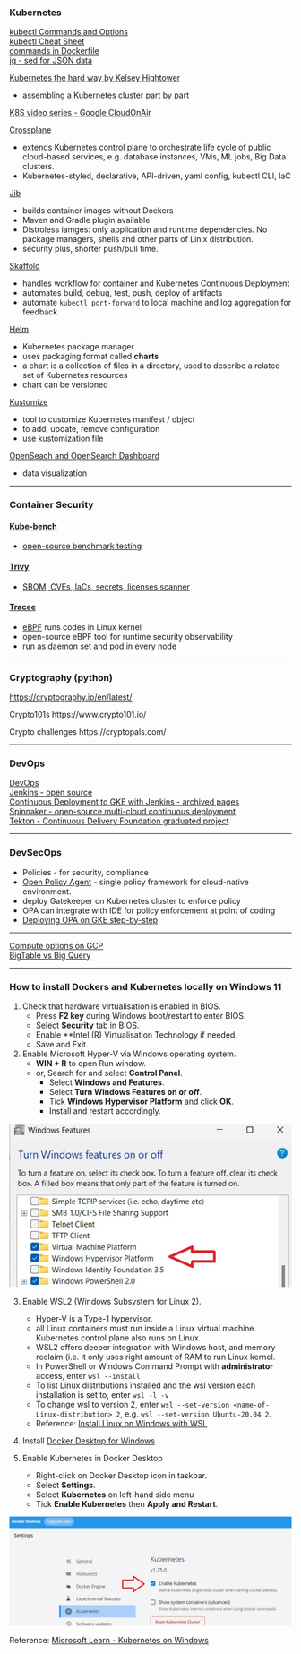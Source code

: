 ### Kubernetes

[kubectl Commands and Options](https://jamesdefabia.github.io/docs/user-guide/kubectl/kubectl/)   
[kubectl Cheat Sheet](https://www.mirantis.com/blog/kubernetes-cheat-sheet/)   
[commands in Dockerfile](https://docs.docker.com/reference/dockerfile/)  
[jq - sed for JSON data](https://jqlang.github.io/jq/)   

[Kubernetes the hard way by Kelsey Hightower](https://github.com/kelseyhightower/kubernetes-the-hard-way)   
  - assembling a Kubernetes cluster part by part

[K8S video series - Google CloudOnAir](https://cloudonair.withgoogle.com/events/kubernetes-with-google-cloud)

[Crossplane](crossplane.io)
  - extends Kubernetes control plane to orchestrate life cycle of public cloud-based services, e.g. database instances, VMs, ML jobs, Big Data clusters.
  - Kubernetes-styled, declarative, API-driven, yaml config, kubectl CLI, IaC
 
[Jib](https://cloud.google.com/java/getting-started/jib)
  - builds container images without Dockers
  - Maven and Gradle plugin available
  - Distroless iamges: only application and runtime dependencies. No package managers, shells and other parts of Linix distribution.
  - security plus, shorter push/pull time.
 
[Skaffold](https://skaffold.dev/)
  - handles workflow for container and Kubernetes Continuous Deployment
  - automates build, debug, test, push, deploy of artifacts
  - automate `kubectl port-forward` to local machine and log aggregation for feedback

[Helm](https://helm.sh/)
  - Kubernetes package manager
  - uses packaging format called __charts__
  - a chart is a collection of files in a directory, used to describe a related set of Kubernetes resources
  - chart can be versioned

[Kustomize](https://kustomize.io/)
  - tool to customize Kubernetes manifest / object
  - to add, update, remove configuration
  - use kustomization file  

[OpenSeach and OpenSearch Dashboard](https://opensearch.org/)  
  - data visualization
<hr>

### Container Security
#### [Kube-bench](https://github.com/aquasecurity/kube-bench)
 - [open-source benchmark testing](https://blog.aquasec.com/announcing-kube-bench-an-open-source-tool-for-running-kubernetes-cis-benchmark-tests)
#### [Trivy](https://aquasecurity.github.io/trivy/v0.31.2/)
 - [SBOM, CVEs, IaCs, secrets, licenses scanner](https://github.com/aquasecurity/trivy)
#### [Tracee](https://github.com/aquasecurity/tracee)  
- [eBPF](https://ebpf.io/what-is-ebpf/) runs codes in Linux kernel
- open-source eBPF tool for runtime security observability
- run as daemon set and pod in every node

<hr>

### Cryptography (python) <br>
https://cryptography.io/en/latest/
<p>Crypto101s
https://www.crypto101.io/
<p>Crypto challenges
https://cryptopals.com/

<hr>  

### DevOps<br>
[DevOps](https://cloud.google.com/devops)  
[Jenkins - open source](https://www.jenkins.io/)  
[Continuous Deployment to GKE with Jenkins - archived pages](https://cloud.google.com/kubernetes-engine/docs/archive/jenkins-on-kubernetes-engine)  
[Spinnaker - open-source multi-cloud continuous deployment](https://spinnaker.io/)  
[Tekton - Continuous Delivery Foundation graduated project](https://tekton.dev/)

<hr>

### DevSecOps
- Policies - for security, compliance
- [Open Policy Agent](https://www.openpolicyagent.org/) - single policy framework for cloud-native environment.
- deploy Gatekeeper on Kubernetes cluster to enforce policy
- OPA can integrate with IDE for policy enforcement at point of coding   
- [Deploying OPA on GKE step-by-step](https://medium.com/linkbynet/deploying-opa-on-a-gke-cluster-da4d3d77812c)

<hr>

[Compute options on GCP](https://cloud.google.com/blog/topics/developers-practitioners/where-should-i-run-my-stuff-choosing-google-cloud-compute-option)   
[BigTable vs Big Query](https://cloud.google.com/blog/topics/developers-practitioners/bigtable-vs-bigquery-whats-difference)   

<hr>

### How to install Dockers and Kubernetes locally on Windows 11 <br>
1. Check that hardware virtualisation is enabled in BIOS.
    - Press **F2 key** during Windows boot/restart to enter BIOS.
    - Select **Security** tab in BIOS.
    - Enable **Intel (R) Virtualisation Technology if needed.
    - Save and Exit.
2. Enable Microsoft Hyper-V via Windows operating system.
    - **WIN + R** to open Run window.
    - or, Search for and select **Control Panel**.
      - Select **Windows and Features**.
      - Select **Turn Windows Features on or off**.
      - Tick **Windows Hypervisor Platform** and click **OK**.
      - Install and restart accordingly.

![Tick Windows Hypervisor Platform in Windows Features](https://github.com/TCLee-tech/Google/blob/32e0e06495243f19ebeb173cdef1f5381393bd81/images/Windows%20features%20hypervisor%20selection.jpg)

3. Enable WSL2 (Windows Subsystem for Linux 2).
    - Hyper-V is a Type-1 hypervisor.
    - all Linux containers must run inside a Linux virtual machine. Kubernetes control plane also runs on Linux.
    - WSL2 offers deeper integration with Windows host, and memory reclaim (i.e. it only uses right amount of RAM to run Linux kernel.
    - In PowerShell or Windows Command Prompt with **administrator** access, enter `wsl --install`
    - To list Linux distributions installed and the wsl version each installation is set to, enter `wsl -l -v`
    - To change wsl to version 2, enter `wsl --set-version <name-of-Linux-distribution> 2`, e.g. `wsl --set-version Ubuntu-20.04 2`.
    - Reference: [Install Linux on Windows with WSL](https://learn.microsoft.com/en-us/windows/wsl/install) 

4. Install [Docker Desktop for Windows](https://www.docker.com/products/docker-desktop/)
5. Enable Kubernetes in Docker Desktop
    - Right-click on Docker Desktop icon in taskbar.
    - Select **Settings**.
    - Select **Kubernetes** on left-hand side menu
    - Tick **Enable Kubernetes** then **Apply and Restart**.

![Enable Kubernetes in Docker Desktop](https://github.com/TCLee-tech/Google/blob/29db0d6df000108b6d07f092bc82e63600233534/images/Enable%20Kubernetes%20in%20Docker%20Desktop.jpg)

Reference: [Microsoft Learn - Kubernetes on Windows](https://learn.microsoft.com/en-us/virtualization/windowscontainers/kubernetes/getting-started-kubernetes-windows)

